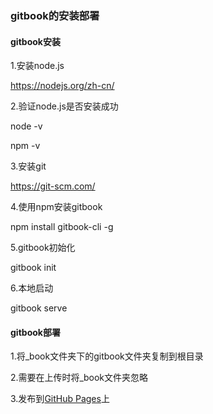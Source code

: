 ### gitbook的安装部署

#### gitbook安装

1.安装node.js 

https://nodejs.org/zh-cn/

2.验证node.js是否安装成功

node -v

npm -v

3.安装git

https://git-scm.com/

4.使用npm安装gitbook

npm install gitbook-cli -g

5.gitbook初始化

gitbook init

6.本地启动

gitbook serve

#### gitbook部署

1.将_book文件夹下的gitbook文件夹复制到根目录

2.需要在上传时将_book文件夹忽略

3.发布到<u>GitHub Pages</u>上





